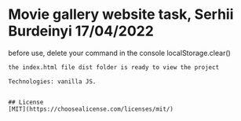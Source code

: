 







# Movie gallery website task, Serhii Burdeinyi 17/04/2022

before use, delete your command in the console
localStorage.clear()

```bash
the index.html file dist folder is ready to view the project
```
```Work
Technologies: vanilla JS. 


## License
[MIT](https://choosealicense.com/licenses/mit/)
